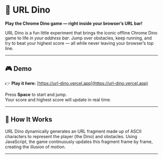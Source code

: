 # 🦖 URL Dino

**Play the Chrome Dino game — right inside your browser’s URL bar!**

URL Dino is a fun little experiment that brings the iconic offline Chrome Dino game to life *in your address bar*. Jump over obstacles, keep running, and try to beat your highest score — all while never leaving your browser’s top line.

---

## 🎮 Demo

👉 **Play it here:** [https://url-dino.vercel.app](https://url-dino.vercel.app)

Press **Space** to start and jump.  
Your score and highest score will update in real time.

---

## 🧩 How It Works

URL Dino dynamically generates an URL fragment made up of ASCII characters to represent the player (the Dino) and obstacles. Using JavaScript, the game continuously updates this fragment frame by frame, creating the illusion of motion.

---
